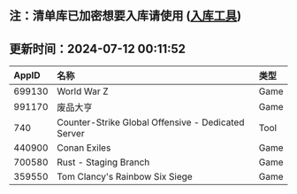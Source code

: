 ## 注：清单库已加密想要入库请使用 ([入库工具](https://github.com/BlankTMing/ManifestAutoUpdate/releases))

## 更新时间：2024-07-12 00:11:52
| AppID | 名称 | 类型  |
| :-------------------- | :----------------------------- | :----------- |
| 699130 | World War Z| Game |
| 991170 | 废品大亨| Game |
| 740 | Counter-Strike Global Offensive - Dedicated Server| Tool |
| 440900 | Conan Exiles| Game |
| 700580 | Rust - Staging Branch| Game |
| 359550 | Tom Clancy's Rainbow Six Siege| Game |
